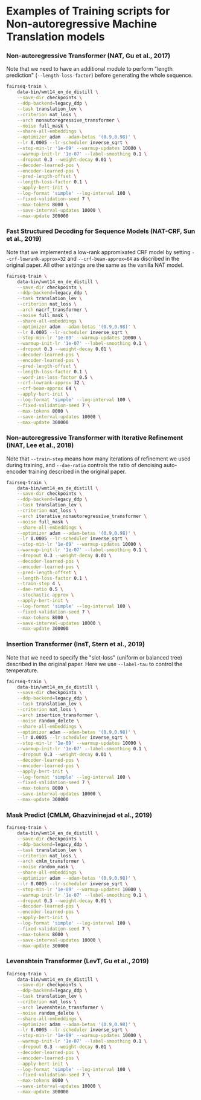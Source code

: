# Examples of Training scripts for Non-autoregressive Machine Translation models

### Non-autoregressive Transformer (NAT, Gu et al., 2017)
Note that we need to have an additional module to perform "length prediction" (`--length-loss-factor`) before generating the whole sequence.
```bash
fairseq-train \
    data-bin/wmt14_en_de_distill \
    --save-dir checkpoints \
    --ddp-backend=legacy_ddp \
    --task translation_lev \
    --criterion nat_loss \
    --arch nonautoregressive_transformer \
    --noise full_mask \
    --share-all-embeddings \
    --optimizer adam --adam-betas '(0.9,0.98)' \
    --lr 0.0005 --lr-scheduler inverse_sqrt \
    --stop-min-lr '1e-09' --warmup-updates 10000 \
    --warmup-init-lr '1e-07' --label-smoothing 0.1 \
    --dropout 0.3 --weight-decay 0.01 \
    --decoder-learned-pos \
    --encoder-learned-pos \
    --pred-length-offset \
    --length-loss-factor 0.1 \
    --apply-bert-init \
    --log-format 'simple' --log-interval 100 \
    --fixed-validation-seed 7 \
    --max-tokens 8000 \
    --save-interval-updates 10000 \
    --max-update 300000
```

### Fast Structured Decoding for Sequence Models (NAT-CRF, Sun et al., 2019)
Note that we implemented a low-rank appromixated CRF model by setting `--crf-lowrank-approx=32` and `--crf-beam-approx=64` as discribed in the original paper. All other settings are the same as the vanilla NAT model.
```bash
fairseq-train \
    data-bin/wmt14_en_de_distill \
    --save-dir checkpoints \
    --ddp-backend=legacy_ddp \
    --task translation_lev \
    --criterion nat_loss \
    --arch nacrf_transformer \
    --noise full_mask \
    --share-all-embeddings \
    --optimizer adam --adam-betas '(0.9,0.98)' \
    --lr 0.0005 --lr-scheduler inverse_sqrt \
    --stop-min-lr '1e-09' --warmup-updates 10000 \
    --warmup-init-lr '1e-07' --label-smoothing 0.1 \
    --dropout 0.3 --weight-decay 0.01 \
    --decoder-learned-pos \
    --encoder-learned-pos \
    --pred-length-offset \
    --length-loss-factor 0.1 \
    --word-ins-loss-factor 0.5 \
    --crf-lowrank-approx 32 \
    --crf-beam-approx 64 \
    --apply-bert-init \
    --log-format 'simple' --log-interval 100 \
    --fixed-validation-seed 7 \
    --max-tokens 8000 \
    --save-interval-updates 10000 \
    --max-update 300000
```


### Non-autoregressive Transformer with Iterative Refinement (iNAT, Lee et al., 2018)
Note that `--train-step` means how many iterations of refinement we used during training, and `--dae-ratio` controls the ratio of denoising auto-encoder training described in the original paper.
```bash
fairseq-train \
    data-bin/wmt14_en_de_distill \
    --save-dir checkpoints \
    --ddp-backend=legacy_ddp \
    --task translation_lev \
    --criterion nat_loss \
    --arch iterative_nonautoregressive_transformer \
    --noise full_mask \
    --share-all-embeddings \
    --optimizer adam --adam-betas '(0.9,0.98)' \
    --lr 0.0005 --lr-scheduler inverse_sqrt \
    --stop-min-lr '1e-09' --warmup-updates 10000 \
    --warmup-init-lr '1e-07' --label-smoothing 0.1 \
    --dropout 0.3 --weight-decay 0.01 \
    --decoder-learned-pos \
    --encoder-learned-pos \
    --pred-length-offset \
    --length-loss-factor 0.1 \
    --train-step 4 \
    --dae-ratio 0.5 \
    --stochastic-approx \
    --apply-bert-init \
    --log-format 'simple' --log-interval 100 \
    --fixed-validation-seed 7 \
    --max-tokens 8000 \
    --save-interval-updates 10000 \
    --max-update 300000
```

### Insertion Transformer (InsT, Stern et al., 2019)
Note that we need to specify the "slot-loss" (uniform or balanced tree) described in the original paper. Here we use `--label-tau` to control the temperature.

```bash
fairseq-train \
    data-bin/wmt14_en_de_distill \
    --save-dir checkpoints \
    --ddp-backend=legacy_ddp \
    --task translation_lev \
    --criterion nat_loss \
    --arch insertion_transformer \
    --noise random_delete \
    --share-all-embeddings \
    --optimizer adam --adam-betas '(0.9,0.98)' \
    --lr 0.0005 --lr-scheduler inverse_sqrt \
    --stop-min-lr '1e-09' --warmup-updates 10000 \
    --warmup-init-lr '1e-07' --label-smoothing 0.1 \
    --dropout 0.3 --weight-decay 0.01 \
    --decoder-learned-pos \
    --encoder-learned-pos \
    --apply-bert-init \
    --log-format 'simple' --log-interval 100 \
    --fixed-validation-seed 7 \
    --max-tokens 8000 \
    --save-interval-updates 10000 \
    --max-update 300000
```


### Mask Predict (CMLM, Ghazvininejad et al., 2019)
```bash
fairseq-train \
    data-bin/wmt14_en_de_distill \
    --save-dir checkpoints \
    --ddp-backend=legacy_ddp \
    --task translation_lev \
    --criterion nat_loss \
    --arch cmlm_transformer \
    --noise random_mask \
    --share-all-embeddings \
    --optimizer adam --adam-betas '(0.9,0.98)' \
    --lr 0.0005 --lr-scheduler inverse_sqrt \
    --stop-min-lr '1e-09' --warmup-updates 10000 \
    --warmup-init-lr '1e-07' --label-smoothing 0.1 \
    --dropout 0.3 --weight-decay 0.01 \
    --decoder-learned-pos \
    --encoder-learned-pos \
    --apply-bert-init \
    --log-format 'simple' --log-interval 100 \
    --fixed-validation-seed 7 \
    --max-tokens 8000 \
    --save-interval-updates 10000 \
    --max-update 300000
```




### Levenshtein Transformer (LevT, Gu et al., 2019)
```bash
fairseq-train \
    data-bin/wmt14_en_de_distill \
    --save-dir checkpoints \
    --ddp-backend=legacy_ddp \
    --task translation_lev \
    --criterion nat_loss \
    --arch levenshtein_transformer \
    --noise random_delete \
    --share-all-embeddings \
    --optimizer adam --adam-betas '(0.9,0.98)' \
    --lr 0.0005 --lr-scheduler inverse_sqrt \
    --stop-min-lr '1e-09' --warmup-updates 10000 \
    --warmup-init-lr '1e-07' --label-smoothing 0.1 \
    --dropout 0.3 --weight-decay 0.01 \
    --decoder-learned-pos \
    --encoder-learned-pos \
    --apply-bert-init \
    --log-format 'simple' --log-interval 100 \
    --fixed-validation-seed 7 \
    --max-tokens 8000 \
    --save-interval-updates 10000 \
    --max-update 300000
```
